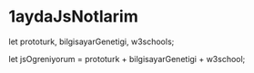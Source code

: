 # 1aydaJsNotlarim

let prototurk, bilgisayarGenetigi, w3schools;

let jsOgreniyorum = prototurk + bilgisayarGenetigi + w3school;

